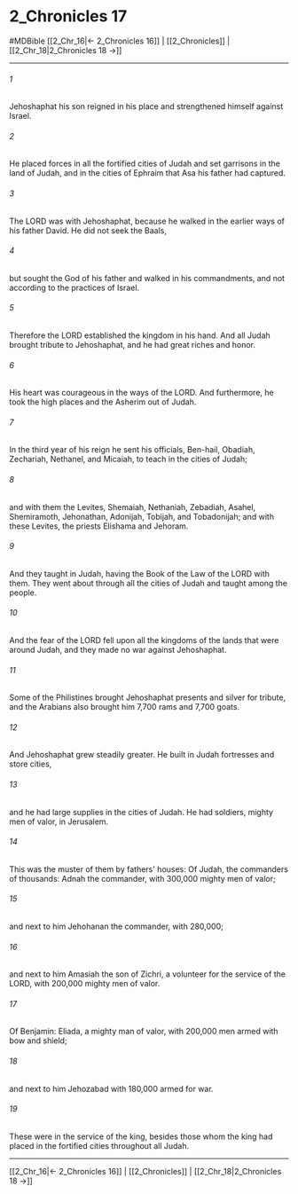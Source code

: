 # 2_Chronicles 17
#MDBible
[[2_Chr_16|← 2_Chronicles 16]] | [[2_Chronicles]] | [[2_Chr_18|2_Chronicles 18 →]]

***

###### 1 
Jehoshaphat his son reigned in his place and strengthened himself against Israel. 

###### 2 
He placed forces in all the fortified cities of Judah and set garrisons in the land of Judah, and in the cities of Ephraim that Asa his father had captured. 

###### 3 
The LORD was with Jehoshaphat, because he walked in the earlier ways of his father David. He did not seek the Baals, 

###### 4 
but sought the God of his father and walked in his commandments, and not according to the practices of Israel. 

###### 5 
Therefore the LORD established the kingdom in his hand. And all Judah brought tribute to Jehoshaphat, and he had great riches and honor. 

###### 6 
His heart was courageous in the ways of the LORD. And furthermore, he took the high places and the Asherim out of Judah. 

###### 7 
In the third year of his reign he sent his officials, Ben-hail, Obadiah, Zechariah, Nethanel, and Micaiah, to teach in the cities of Judah; 

###### 8 
and with them the Levites, Shemaiah, Nethaniah, Zebadiah, Asahel, Shemiramoth, Jehonathan, Adonijah, Tobijah, and Tobadonijah; and with these Levites, the priests Elishama and Jehoram. 

###### 9 
And they taught in Judah, having the Book of the Law of the LORD with them. They went about through all the cities of Judah and taught among the people. 

###### 10 
And the fear of the LORD fell upon all the kingdoms of the lands that were around Judah, and they made no war against Jehoshaphat. 

###### 11 
Some of the Philistines brought Jehoshaphat presents and silver for tribute, and the Arabians also brought him 7,700 rams and 7,700 goats. 

###### 12 
And Jehoshaphat grew steadily greater. He built in Judah fortresses and store cities, 

###### 13 
and he had large supplies in the cities of Judah. He had soldiers, mighty men of valor, in Jerusalem. 

###### 14 
This was the muster of them by fathers' houses: Of Judah, the commanders of thousands: Adnah the commander, with 300,000 mighty men of valor; 

###### 15 
and next to him Jehohanan the commander, with 280,000; 

###### 16 
and next to him Amasiah the son of Zichri, a volunteer for the service of the LORD, with 200,000 mighty men of valor. 

###### 17 
Of Benjamin: Eliada, a mighty man of valor, with 200,000 men armed with bow and shield; 

###### 18 
and next to him Jehozabad with 180,000 armed for war. 

###### 19 
These were in the service of the king, besides those whom the king had placed in the fortified cities throughout all Judah. 

***

[[2_Chr_16|← 2_Chronicles 16]] | [[2_Chronicles]] | [[2_Chr_18|2_Chronicles 18 →]]
